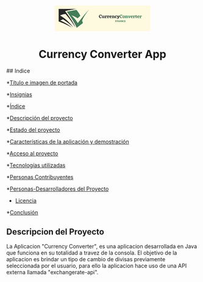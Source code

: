 <p align="center" id="Titulo-e-imagen-de-portada"> <img src="./assets/CurrencyConverter.png" alt="Logo de la aplicacion Currency Converter" style="width:50%;"></p>
<h1 align="center">Currency Converter App</h1>
## Indice

*[Título e imagen de portada](#Título-e-imagen-de-portada)

*[Insignias](#insignias)

*[Índice](#índice)

*[Descripción del proyecto](#descripción-del-proyecto)

*[Estado del proyecto](#Estado-del-proyecto)

*[Características de la aplicación y demostración](#Características-de-la-aplicación-y-demostración)

*[Acceso al proyecto](#acceso-proyecto)

*[Tecnologías utilizadas](#tecnologías-utilizadas)

*[Personas Contribuyentes](#personas-contribuyentes)

*[Personas-Desarrolladores del Proyecto](#personas-desarrolladores)

* [Licencia](#licencia)

*[Conclusión](#conclusión)

## Descripcion del Proyecto

La Aplicacion "Currency Converter", es una aplicacion desarrollada en Java que funciona en su totalidad a travez de la consola.
El objetivo de la aplicacion es brindar un tipo de cambio de divisas previamente seleccionada por el usuario, para ello
la aplicacion hace uso de una API externa llamada "exchangerate-api".
